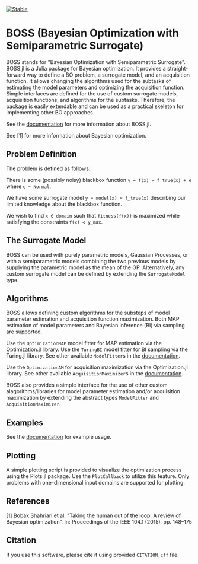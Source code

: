 [![Stable](https://img.shields.io/badge/docs-stable-blue.svg)](https://soldasim.github.io/BOSS.jl/stable/)

# BOSS (Bayesian Optimization with Semiparametric Surrogate)

BOSS stands for "Bayesian Optimization with Semiparametric Surrogate". BOSS.jl is a Julia package for Bayesian optimization. It provides a straight-forward way to define a BO problem, a surrogate model, and an acquisition function. It allows changing the algorithms used for the subtasks of estimating the model parameters and optimizing the acquisition function. Simple interfaces are defined for the use of custom surrogate models, acquisition functions, and algorithms for the subtasks. Therefore, the package is easily extendable and can be used as a practical skeleton for implementing other BO approaches.

See the [documentation](https://soldasim.github.io/BOSS.jl/) for more information about BOSS.jl.

See [1] for more information about Bayesian optimization.

## Problem Definition

The problem is defined as follows:

There is some (possibly noisy) blackbox function `y = f(x) = f_true(x) + ϵ` where `ϵ ~ Normal`.

We have some surrogate model `y = model(x) ≈ f_true(x)` describing our limited knowledge about the blackbox function.

We wish to find `x ∈ domain` such that `fitness(f(x))` is maximized while satisfying the constraints `f(x) < y_max`.

## The Surrogate Model

BOSS can be used with purely parametric models, Gaussian Processes, or with a semiparametric models combining the two previous models by supplying the parametric model as the mean of the GP. Alternatively, any custom surrogate model can be defined by extending the `SurrogateModel` type.

## Algorithms

BOSS allows defining custom algorithms for the substeps of model parameter estimation and acquisition function maximization. Both MAP estimation of model parameters and Bayesian inference (BI) via sampling are supported. 

Use the `OptimizationMAP` model fitter for MAP estimation via the Optimization.jl library.
Use the `TuringBI` model fitter for BI sampling via the Turing.jl library.
See other available `ModelFitter`s in the [documentation](https://soldasim.github.io/BOSS.jl/).

Use the `OptimizationAM` for acquisition maximization via the Optimization.jl library.
See other available `AcquisitionMaximizer`s in the [documentation](https://soldasim.github.io/BOSS.jl/).

BOSS also provides a simple interface for the use of other custom alagorithms/libraries for model parameter estimation and/or acquisition maximization by extending the abstract types `ModelFitter` and `AcquisitionMaximizer`.

## Examples

See the [documentation](https://soldasim.github.io/BOSS.jl/dev/example/) for example usage.

## Plotting

A simple plotting script is provided to visualize the optimization process using the Plots.jl package. Use the `PlotCallback` to utilize this feature. Only problems with one-dimensional input domains are supported for plotting.

## References

[1] Bobak Shahriari et al. “Taking the human out of the loop: A review of Bayesian
optimization”. In: Proceedings of the IEEE 104.1 (2015), pp. 148–175

## Citation

If you use this software, please cite it using provided `CITATION.cff` file.

